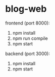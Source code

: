 # blog-web

frontend (port 8000):
1. npm install
2. npm run compile
3. npm start

backend (port 3000):
1. npm install
2. npm start
